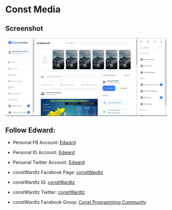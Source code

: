 # Const Media

## Screenshot
![Design preview for the Const Social media.](./screenshots/const-media-front.JPG)

## Follow Edward:

- Personal FB Account: [Edward](https://fb.com/wardvisual)
- Personal IG Account: [Edward](https://instagram.com/wardvisual)
- Personal Twitter Account: [Edward](https://twitter.com/wardvisual)

- constWardtz Facebook Page: [constWardtz](https://fb.com/constWardtz)
- constWardtz IG: [constWardtz](https://instagram.com/constWardtz)
- constWardtz Twitter: [constWardtz](https://twitter.com/cwardtz)
- constWardtz Facebook Group: [Const Programming Community](https://www.facebook.com/groups/constprogrammingcommunity)
